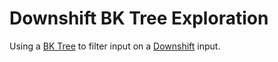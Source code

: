 # Downshift BK Tree Exploration

Using a [BK Tree](https://signal-to-noise.xyz/post/bk-tree/) to filter input on a [Downshift](https://github.com/paypal/downshift) input.
